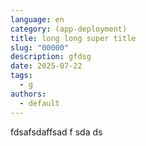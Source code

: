 ```yaml
---
language: en
category: (app-deployment)
title: long long super title
slug: "00000"
description: gfdsg
date: 2025-07-22
tags:
  - g
authors:
  - default
---
```

fdsafsdaffsad f sda ds
